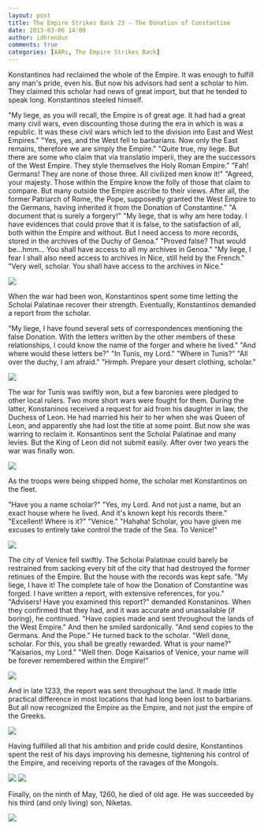 ```yaml
---
layout: post
title: The Empire Strikes Back 23 - The Donation of Constantine
date: 2013-03-06 14:00
author: idhrendur
comments: true
categories: [AARs, The Empire Strikes Back]
---
```

Konstantinos had reclaimed the whole of the Empire. It was enough to fulfill any man's pride, even his. But now his advisors had sent a scholar to him. They claimed this scholar had news of great import, but that he tended to speak long. Konstantinos steeled himself.

"My liege, as you will recall, the Empire is of great age. It had had a great many civil wars, even discounting those during the era in which is was a republic. It was these civil wars which led to the division into East and West Empires."
"Yes, yes, and the West fell to barbarians. Now only the East remains, therefore we are simply the Empire."
"Quite true, my liege. But there are some who claim that via translatio imperii, they are the successors of the West Empire. They style themselves the Holy Roman Empire."
"Fah! Germans! They are none of those three. All civilized men know it!"
"Agreed, your majesty. Those within the Empire know the folly of those that claim to compare. But many outside the Empire ascribe to their views. After all, the former Patriarch of Rome, the Pope, supposedly granted the West Empire to the Germans, having inherited it from the Donation of Constantine."
"A document that is surely a forgery!"
"My liege, that is why am here today. I have evidences that could prove that it is false, to the satisfaction of all, both within the Empire and without. But I need access to more records, stored in the archives of the Duchy of Genoa."
"Proved false? That would be…hmm… You shall have access to all my archives in Genoa."
"My liege, I fear I shall also need access to archives in Nice, still held by the French."
"Very well, scholar. You shall have access to the archives in Nice."

<img src="http://i1327.photobucket.com/albums/u670/idhrendur/The%20Empire%20Strikes%20Back/23-1.png">

When the war had been won, Konstantinos spent some time letting the Scholai Palatinae recover their strength. Eventually, Konstantinos demanded a report from the scholar.

"My liege, I have found several sets of correspondences mentioning the false Donation. With the letters written by the other members of these relationships, I could know the name of the forger and where he lived."
"And where would these letters be?"
"In Tunis, my Lord."
"Where in Tunis?"
"All over the duchy, I am afraid."
"Hrmph. Prepare your desert clothing, scholar."

<img src="http://i1327.photobucket.com/albums/u670/idhrendur/The%20Empire%20Strikes%20Back/23-2.png">

The war for Tunis was swiftly won, but a few baronies were pledged to other local rulers. Two more short wars were fought for them. During the latter, Konstaninos received a request for aid from his daughter in law, the Duchess of Leon. He had married his heir to her when she was Queen of Leon, and apparently she had lost the title at some point. But now she was warring to reclaim it. Konsantinos sent the Scholai Palatinae and many levies. But the King of Leon did not submit easily. After over two years the war was finally won.

<img src="http://i1327.photobucket.com/albums/u670/idhrendur/The%20Empire%20Strikes%20Back/23-3.png">

As the troops were being shipped home, the scholar met Konstantinos on the fleet.

"Have you a name scholar?"
"Yes, my Lord. And not just a name, but an exact house where he lived. And it's known kept his records there."
"Excellent! Where is it?"
"Venice."
"Hahaha! Scholar, you have given me excuses to entirely take control the trade of the Sea. To Venice!"

<img src="http://i1327.photobucket.com/albums/u670/idhrendur/The%20Empire%20Strikes%20Back/23-4.png">

The city of Venice fell swiftly. The Scholai Palatinae could barely be restrained from sacking every bit of the city that had destroyed the former retinues of the Empire. But the house with the records was kept safe.
"My liege, I have it! The complete tale of how the Donation of Constantine was forged. I have written a report, with extensive references, for you."
"Advisers! Have you examined this report?" demanded Konstaninos. When they confirmed that they had, and it was accurate and unassailable (if boring), he continued. "Have copies made and sent throughout the lands of the West Empire."
And then he smiled sardonically. "And send copies to the Germans. And the Pope."
He turned back to the scholar. "Well done, scholar. For this, you shall be greatly rewarded. What is your name?"
"Kaisarios, my Lord."
"Well then. Doge Kaisarios of Venice, your name will be forever remembered within the Empire!"

<img src="http://i1327.photobucket.com/albums/u670/idhrendur/The%20Empire%20Strikes%20Back/23-5.png">

And in late 1233, the report was sent throughout the land. It made little practical difference in most locations that had long been lost to barbarians. But all now recognized the Empire as the Empire, and not just the empire of the Greeks.

<img src="http://i1327.photobucket.com/albums/u670/idhrendur/The%20Empire%20Strikes%20Back/23-6.png">

Having fulfilled all that his ambition and pride could desire, Konstantinos spent the rest of his days improving his demesne, tightening his control of the Empire, and receiving reports of the ravages of the Mongols.

<img src="http://i1327.photobucket.com/albums/u670/idhrendur/The%20Empire%20Strikes%20Back/23-7.png">
<img src="http://i1327.photobucket.com/albums/u670/idhrendur/The%20Empire%20Strikes%20Back/23-8.png">

Finally, on the ninth of May, 1260, he died of old age. He was succeeded by his third (and only living) son, Niketas.

<img src="http://i1327.photobucket.com/albums/u670/idhrendur/The%20Empire%20Strikes%20Back/23-9.png">
